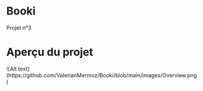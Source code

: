 # Booki
Projet n°3

<h1>Aperçu du projet</h1>
![Alt text](https://github.com/ValerianMermoz/Booki/blob/main/images/Overview.png)
